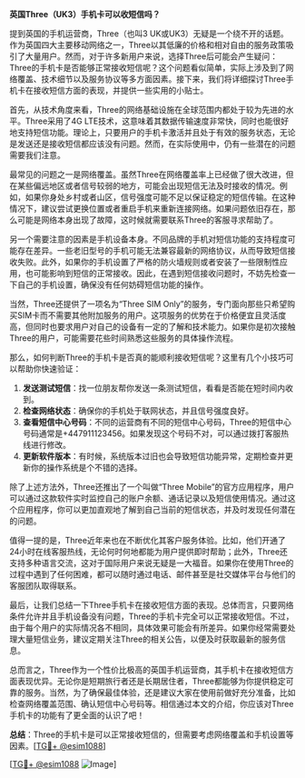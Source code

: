 **英国Three（UK3）手机卡可以收短信吗？**

提到英国的手机运营商，Three（也叫3 UK或UK3）无疑是一个绕不开的话题。作为英国四大主要移动网络之一，Three以其低廉的价格和相对自由的服务政策吸引了大量用户。然而，对于许多新用户来说，选择Three后可能会产生疑问：Three的手机卡是否能够正常接收短信呢？这个问题看似简单，实际上涉及到了网络覆盖、技术细节以及服务协议等多方面因素。接下来，我们将详细探讨Three手机卡在接收短信方面的表现，并提供一些实用的小贴士。

首先，从技术角度来看，Three的网络基础设施在全球范围内都处于较为先进的水平。Three采用了4G LTE技术，这意味着其数据传输速度非常快，同时也能很好地支持短信功能。理论上，只要用户的手机卡激活并且处于有效的服务状态，无论是发送还是接收短信都应该没有问题。然而，在实际使用中，仍有一些潜在的问题需要我们注意。

最常见的问题之一是网络覆盖。虽然Three在网络覆盖率上已经做了很大改进，但在某些偏远地区或者信号较弱的地方，可能会出现短信无法及时接收的情况。例如，如果你身处乡村或者山区，信号强度可能不足以保证稳定的短信传输。在这种情况下，建议尝试更换位置或者重启手机来重新连接网络。如果问题依旧存在，那么可能是网络本身出现了故障，这时候就需要联系Three的客服寻求帮助了。

另一个需要注意的因素是手机设备本身。不同品牌的手机对短信功能的支持程度可能存在差异。一些老旧型号的手机可能无法兼容最新的网络协议，从而导致短信接收失败。此外，如果你的手机设置了严格的防火墙规则或者安装了一些限制性应用，也可能影响到短信的正常接收。因此，在遇到短信接收问题时，不妨先检查一下自己的手机设置，确保没有任何妨碍短信功能的操作。

当然，Three还提供了一项名为“Three SIM Only”的服务，专门面向那些只希望购买SIM卡而不需要其他附加服务的用户。这项服务的优势在于价格便宜且灵活度高，但同时也要求用户对自己的设备有一定的了解和技术能力。如果你是初次接触Three的用户，可能需要花些时间熟悉这些服务的具体操作流程。

那么，如何判断Three的手机卡是否真的能顺利接收短信呢？这里有几个小技巧可以帮助你快速验证：

1. **发送测试短信**：找一位朋友帮你发送一条测试短信，看看是否能在短时间内收到。
2. **检查网络状态**：确保你的手机处于联网状态，并且信号强度良好。
3. **查看短信中心号码**：不同的运营商有不同的短信中心号码，Three的短信中心号码通常是+447911123456。如果发现这个号码不对，可以通过拨打客服热线进行修改。
4. **更新软件版本**：有时候，系统版本过旧也会导致短信功能异常，定期检查并更新你的操作系统是个不错的选择。

除了上述方法外，Three还推出了一个叫做“Three Mobile”的官方应用程序，用户可以通过这款软件实时监控自己的账户余额、通话记录以及短信使用情况。通过这个应用程序，你可以更加直观地了解到自己当前的短信状态，并及时发现任何潜在的问题。

值得一提的是，Three近年来也在不断优化其客户服务体验。比如，他们开通了24小时在线客服热线，无论何时何地都能为用户提供即时帮助；此外，Three还支持多种语言交流，这对于国际用户来说无疑是一大福音。如果你在使用Three的过程中遇到了任何困难，都可以随时通过电话、邮件甚至是社交媒体平台与他们的客服团队取得联系。

最后，让我们总结一下Three手机卡在接收短信方面的表现。总体而言，只要网络条件允许并且手机设备没有问题，Three的手机卡完全可以正常接收短信。不过，由于每个用户的实际情况各不相同，具体效果可能会有所差异。如果你经常需要处理大量短信业务，建议定期关注Three的相关公告，以便及时获取最新的服务信息。

总而言之，Three作为一个性价比极高的英国手机运营商，其手机卡在接收短信方面表现优异。无论你是短期旅行者还是长期居住者，Three都能够为你提供稳定可靠的服务。当然，为了确保最佳体验，还是建议大家在使用前做好充分准备，比如检查网络覆盖范围、确认短信中心号码等。相信通过本文的介绍，你应该对Three手机卡的功能有了更全面的认识了吧！

**总结**：Three的手机卡是可以正常接收短信的，但需要考虑网络覆盖和手机设置等因素。[[TG💪+ @esim1088](https://t.me/s/esim1088)]

[[TG💪+ @esim1088](https://t.me/s/esim1088) ![Image](https://i.postimg.cc/4NQfJmqS/Snipaste-2025-05-13-00-14-12.png)]